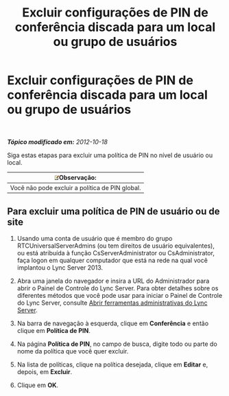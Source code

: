﻿---
title: Excluir configurações de PIN de conferência discada para um local ou grupo de usuários
TOCTitle: Excluir configurações de PIN de conferência discada para um local ou grupo de usuários
ms:assetid: 15a9faee-d024-4c0e-b2a0-fe7e7dc00589
ms:mtpsurl: https://technet.microsoft.com/pt-br/library/Gg520955(v=OCS.15)
ms:contentKeyID: 49305984
ms.date: 05/19/2016
mtps_version: v=OCS.15
ms.translationtype: HT
---

# Excluir configurações de PIN de conferência discada para um local ou grupo de usuários

 

_**Tópico modificado em:** 2012-10-18_

Siga estas etapas para excluir uma política de PIN no nível de usuário ou local.

<table>
<thead>
<tr class="header">
<th><img src="images/Gg425756.note(OCS.15).gif" title="note" alt="note" />Observação:</th>
</tr>
</thead>
<tbody>
<tr class="odd">
<td>Você não pode excluir a política de PIN global.</td>
</tr>
</tbody>
</table>


## Para excluir uma política de PIN de usuário ou de site

1.  Usando uma conta de usuário que é membro do grupo RTCUniversalServerAdmins (ou tem direitos de usuário equivalentes), ou está atribuída à função CsServerAdministrator ou CsAdministrator, faça logon em qualquer computador que está na rede na qual você implantou o Lync Server 2013.

2.  Abra uma janela do navegador e insira a URL do Administrador para abrir o Painel de Controle do Lync Server. Para obter detalhes sobre os diferentes métodos que você pode usar para iniciar o Painel de Controle do Lync Server, consulte [Abrir ferramentas administrativas do Lync Server](lync-server-2013-open-lync-server-administrative-tools.md).

3.  Na barra de navegação à esquerda, clique em **Conferência** e então clique em **Política de PIN**.

4.  Na página **Política de PIN**, no campo de busca, digite todo ou parte do nome da política que você quer excluir.

5.  Na lista de políticas, clique na política desejada, clique em **Editar** e, depois, em **Excluir**.

6.  Clique em **OK**.


